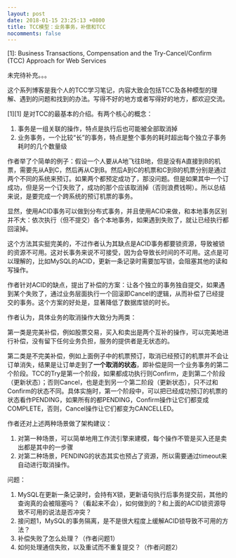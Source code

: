 ```yaml
---
layout: post
date: 2018-01-15 23:25:13 +0800
title: TCC模型：业务事务，补偿和TCC
nocomments: false
---
```


[1]: Business Transactions, Compensation and the Try-Cancel/Confirm (TCC) Approach for Web Services

未完待补充。。。

这个系列博客是我个人的TCC学习笔记，内容大致会包括TCC及各种模型的理解、遇到的问题和找到的办法。写得不好的地方或者写得好的地方，都欢迎交流。

[1][1] 是对TCC的最基本的介绍。有两个核心的概念：

1. 事务是一组关联的操作，特点是执行后也可能被全部取消掉
2. 业务事务，一个比较“长”的事务，特点是整个事务的耗时超出每个独立子事务耗时的几个数量级

作者举了个简单的例子：假设一个人要从A地飞往B地，但是没有A直接到B的机票，需要先从A到C，然后再从C到B。然后A到C的机票和C到B的机票分别是通过两个不同的系统来预订。如果两个都预定成功了，那没问题。但是如果其中一个订成功，但是另一个订失败了，成功的那个应该取消掉（否则浪费钱啊）。所以总结来说，是要完成一个跨系统的预订机票的事务。

显然，使用ACID事务可以做到分布式事务，并且使用ACID来做，和本地事务区别并不大：依次执行（但不提交）各个本地事务，如果遇到失败了，就让已经执行都回滚掉。

这个方法其实挺完美的，不过作者认为其缺点是ACID事务都要锁资源，导致被锁的资源不可用。这对长事务来说不可接受，因为会导致长时间的不可用。这点是可以理解的，比如MySQL的ACID，更新一条记录时需要加写锁，会阻塞其他的读和写操作。

作者针对ACID的缺点，提出了补偿的方案：让各个独立的事务独自提交，如果遇到某个失败了，通过业务层面执行一个回滚即Cancel的逻辑，从而补偿了已经提交的事务。这个方案的好处是，显著降低了数据库锁的时长。

作者认为，具体业务的取消操作大致分为两类：

第一类是完美补偿，例如股票交易，买入和卖出是两个互补的操作，可以完美地进行补偿，没有留下任何业务负担，服务的提供者是无状态的。

第二类是不完美补偿，例如上面例子中的机票预订，取消已经预订的机票并不会让订单消失，结果是让订单走到了**一个取消的状态**，即补偿是同一个业务事务的第二个阶段。TCC的Try是第一个阶段，如果都成功执行则Confirm，走到第二个阶段（更新状态）；否则Cancel，也是走到另一个第二阶段（更新状态），只不过和Confirm的状态不同。具体实施时，第一个阶段中，可以把已经成功预订的机票的状态看作PENDING，如果所有的都PENDING，Confirm操作让它们都变成COMPLETE，否则，Cancel操作让它们都变为CANCELLED。

作者还对上述两种场景做了架构建议：

1. 对第一种场景，可以简单地用工作流引擎来建模，每个操作不管是买入还是卖出都是其中的一步骤
2. 对第二种场景，PENDING的状态其实也预占了资源，所以需要通过timeout来自动进行取消操作。

问题：

1. MySQL在更新一条记录时，会持有X锁，更新语句执行后事务提交前，其他的查询真的会被阻塞吗？（看起来不会），如何做到的？和上面的ACID锁资源导致不可用的说法是否冲突？
2. 接问题1，MySQL的事务隔离，是不是很大程度上缓解ACID锁导致不可用的方法？
3. 补偿失败了怎么处理？（作者问题1）
4. 如何处理通信失败，以及重试而不重复提交？（作者问题2）